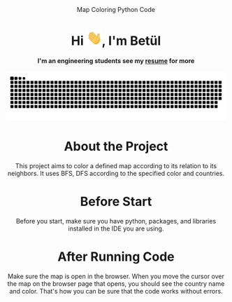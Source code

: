 <div align="center">       Map Coloring Python Code </div>

<div align="center">
<h1 align="center">Hi <img width="35" src="https://github.com/1999AZZAR/1999AZZAR/blob/main/resources/img/waving.gif">, I'm Betül</h1>
<h4 align="center">I'm an engineering students see my <a href="" target="_blank">resume</a> for more</h4>
</div>

<div align="center">
  <a href="https://1999azzar.github.io/1999AZZAR/">
  <img  src="https://github.com/1999AZZAR/1999AZZAR/blob/main/resources/img/grid-snake.svg"
       alt="snake" /></a>
</div>


<div align="center">


<!-- About the Project -->
 <h1>    About the Project   </h1>


<div align="center"> 
This project aims to color a defined map according to its relation to its neighbors.
 It uses BFS, DFS according to the specified color and countries.
</div>


<!-- TechStack -->
<h1>     Before Start   </h1>
<div align="center"> 
Before you start, make sure you have python, packages, and libraries installed in the IDE you are using.
</div>

<h1>     After Running Code   </h1>
<div align="center"> 
Make sure the map is open in the browser. When you move the cursor over the map on the browser page that opens, you should see the country name and color. That's how you can be sure that the code works without errors.
</div>

